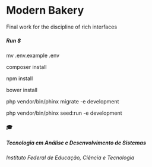 # Modern Bakery
Final work for the discipline of rich interfaces

##### Run $

mv .env.example .env

composer install

npm install

bower install

php vendor/bin/phinx migrate -e development

php vendor/bin/phinx seed:run -e development   


#### :mortar_board:
##### Tecnologia em Análise e Desenvolvimento de Sistemas
###### Instituto Federal de Educação, Ciência e Tecnologia 

